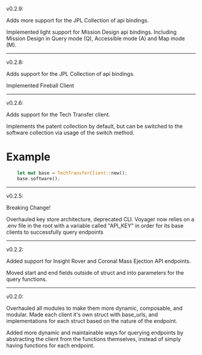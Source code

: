 v0.2.9:

Adds more support for the JPL Collection of api bindings.

Implemented light support for Mission Design api bindings. Including Mission Design in Query mode (Q), Accessible mode (A) and Map mode (M).

------------------------------------------------------------------------------------------------

v0.2.8:

Adds support for the JPL Collection of api bindings.

Implemented Fireball Client

------------------------------------------------------------------------------------------------

v0.2.6:

Adds support for the Tech Transfer client.

Implements the patent collection by default, but can be switched to the software collection via usage of the switch method.

# Example
```rust
    let mut base = TechTransferClient::new();
    base.software();
```

------------------------------------------------------------------------------------------------

v0.2.5:

Breaking Change!

Overhauled key store architecture, deprecated CLI.
Voyager now relies on a .env file in the root with a variable called "API_KEY" in order for its base clients to successfully query endpoints

------------------------------------------------------------------------------------------------

v0.2.2:

Added support for Insight Rover and Coronal Mass Ejection API endpoints.

Moved start and end fields outside of struct and into parameters for the query functions.

------------------------------------------------------------------------------------------------
v0.2.0:

Overhauled all modules to make them more dynamic, composable, and modular. Made each client it's own struct with base_urls, and implementations for each struct based on the nature of the endpoint.

Added more dynamic and maintainable ways for querying endpoints by abstracting the client from the functions themselves, instead of simply having functions for each endpoint.
